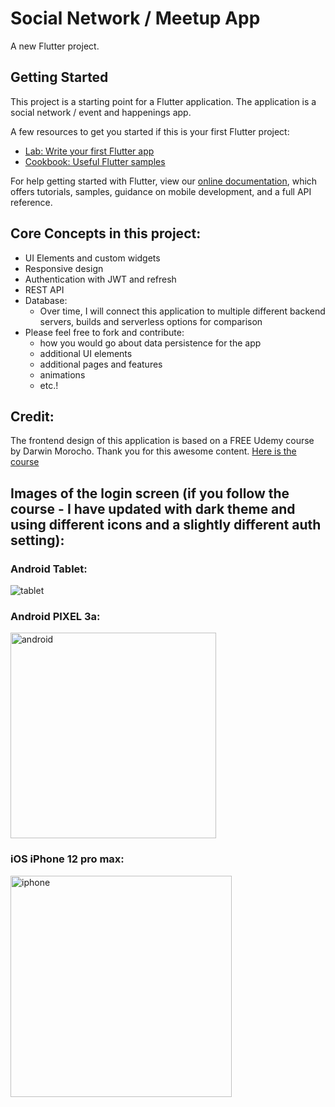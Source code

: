 # Social Network / Meetup App

A new Flutter project.

## Getting Started

This project is a starting point for a Flutter application.
The application is a social network / event and happenings app.

A few resources to get you started if this is your first Flutter project:

- [Lab: Write your first Flutter app](https://flutter.dev/docs/get-started/codelab)
- [Cookbook: Useful Flutter samples](https://flutter.dev/docs/cookbook)

For help getting started with Flutter, view our
[online documentation](https://flutter.dev/docs), which offers tutorials,
samples, guidance on mobile development, and a full API reference.

## Core Concepts in this project:

- UI Elements and custom widgets
- Responsive design
- Authentication with JWT and refresh
- REST API
- Database:
  - Over time, I will connect this application to multiple different backend servers, builds and serverless options for comparison
- Please feel free to fork and contribute: 
     - how you would go about data persistence for the app
     - additional UI elements
     - additional pages and features
     - animations
     - etc.!

## Credit:

The frontend design of this application is based on a FREE Udemy course by Darwin Morocho. Thank you for this awesome content.
[Here is the course](https://www.udemy.com/course/servicios-rest-con-flutter-y-refresh-tokens/)




## Images of the login screen (if you follow the course - I have updated with dark theme and using different icons and a slightly different auth setting):

### Android Tablet:

![tablet](https://user-images.githubusercontent.com/83217372/117293944-0c27b180-ae40-11eb-9ec0-27dd6377af3d.png)

### Android PIXEL 3a:

<img width="329" alt="android" src="https://user-images.githubusercontent.com/83217372/117293945-0d58de80-ae40-11eb-91c1-3eba7b6086e9.png">

### iOS iPhone 12 pro max:
<img width="354" alt="iphone" src="https://user-images.githubusercontent.com/83217372/117293951-0fbb3880-ae40-11eb-9a2b-6b68b258d588.png">

